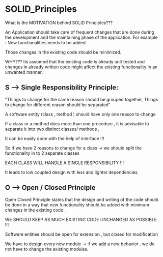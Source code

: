 # SOLID_Principles

What is the MOTIVATION behind SOLID Principles???

An Application should take care of frequent changes that are done during the development and the maintaining phase of the application.
For example : New functionalities needs to be added.

Those changes in the existing code should be minimized.

WHY??? Its assumed that the existing code is already unit tested and changes in already written code might affect the existing functionality in an unwanted manner.

S --> Single Responsibility Principle:
--------------------------------

"Things to change for the same reason should be  grouped together, Things to change for different reason should be separated"

 A software entity (class , method ) should have only one reason to change

If a class or a method does more than one procedure , it is advisable to separate it into two distinct classes/ methods ,

It can be easily done with the help of interface !!!

So if we have 2 reasons to change for a class -> we should split the functionality in to 2 separate classes

EACH CLASS WILL HANDLE A SINGLE RESPONSIBILITY !!!

It leads to low coupled design with less and lighter dependencies.




O --> Open / Closed Principle
------------------------------

Open Closed Principle states that the design and writing of the code should be done in a way that new functionality should be added with minimum changes in the existing code .

WE SHOULD KEEP AS MUCH EXISTING CODE UNCHANGED AS POSSIBLE !!!

Software entities should be open for extension , but closed for modification

We have to design every new module -> if we add a new behavior , we do not have to change the existing modules.
